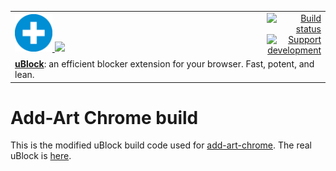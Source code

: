 <table width="100%">
      <tr>
      <td align="left" width="70">
            <a href = "https://www.add-art.org/">
            <img  src="assets/images/icon-64.png" height="60">
            </a>
            <a href = "https://www.ublock.org/">
            <img  src="https://raw.githubusercontent.com/chrisaljoudi/uBlock/master/doc/img/gh-header.png"
                  height="64">
            </a>
      </td>
      <td align="right" width="20%">
            <a href="https://travis-ci.org/chrisaljoudi/uBlock">
                  <img src="https://travis-ci.org/chrisaljoudi/uBlock.svg?branch=master" alt="Build status">
            </a>
            <a href="https://www.ublock.org/donate">
                  <img src="https://chrismatic.io/oncedonate.svg" alt="Support development">
            </a>
      </td>
      </tr>
      <tr>
      <td colspan="2">
            <strong><a href="https://www.ublock.org/">uBlock</a></strong>: an efficient blocker extension for your browser. Fast, potent, and lean.
      </td>
      </tr>
</table>

# Add-Art Chrome build

This is the modified uBlock build code used for [add-art-chrome](https://github.com/coreytegeler/add-art-chrome.git). The real uBlock is [here](https://github.com/chrisaljoudi/uBlock).


